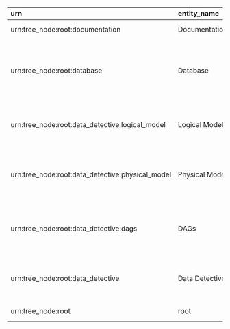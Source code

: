 | urn                                              | entity_name    | loaded_by        | entity_type   | json_data                                                                                 | entity_name_short   | search_data                                                     |
|:-------------------------------------------------|:---------------|:-----------------|:--------------|:------------------------------------------------------------------------------------------|:--------------------|:----------------------------------------------------------------|
| urn:tree_node:root:documentation                 | Documentation  | dd_load_dds_root | TREE_NODE     | {'info': 'Service documentation\n'}                                                       |                     | urn:tree_node:root:documentation documentation                  |
| urn:tree_node:root:database                      | Database       | dd_load_dds_root | TREE_NODE     | {'info': 'Metadata of schemas, tables and columns in Data Detective postgres database\n'} |                     | urn:tree_node:root:database database                            |
| urn:tree_node:root:data_detective:logical_model  | Logical Model  | dd_load_dds_root | TREE_NODE     | {'info': 'Description of tables in the Data Detective service\n'}                         |                     | urn:tree_node:root:data_detective:logical_model logical model   |
| urn:tree_node:root:data_detective:physical_model | Physical Model | dd_load_dds_root | TREE_NODE     | {'info': 'This section contains technical information on Data Detective tables'}          |                     | urn:tree_node:root:data_detective:physical_model physical model |
| urn:tree_node:root:data_detective:dags           | DAGs           | dd_load_dds_root | TREE_NODE     | {'info': 'This section contains information on all ETL processes in the Data Platform'}   |                     | urn:tree_node:root:data_detective:dags dags                     |
| urn:tree_node:root:data_detective                | Data Detective | dd_load_dds_root | TREE_NODE     | {'info': 'This section contains all available information about Data Detective\n'}        |                     | urn:tree_node:root:data_detective data detective                |
| urn:tree_node:root                               | root           | dd_load_dds_root | TREE_NODE     | {'info': 'The root entity'}                                                               |                     | urn:tree_node:root root                                         |